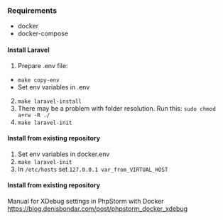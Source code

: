 ### Requirements
* docker
* docker-compose

#### Install Laravel
1. Prepare .env file:
- ```make copy-env```
- Set env variables in .env
2. ```make laravel-install```
3. There may be a problem with folder resolution. Run this: ```sudo chmod a+rw -R ./```  
4. ```make laravel-init```

#### Install from existing repository
1. Set env variables in docker.env
2. ```make laravel-init```
3. In ```/etc/hosts``` set ```127.0.0.1 var_from_VIRTUAL_HOST```

#### Install from existing repository
Manual for XDebug settings in PhpStorm with Docker https://blog.denisbondar.com/post/phpstorm_docker_xdebug

